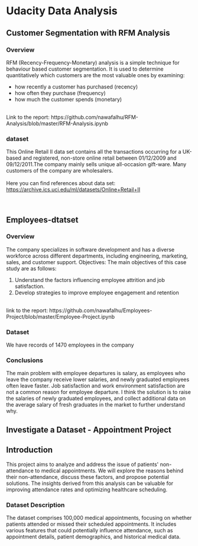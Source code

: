 # Udacity Data Analysis

## Customer Segmentation with RFM Analysis

### Overview
 RFM (Recency-Frequency-Monetary) analysis is a simple technique for behaviour based customer segmentation. It is used to determine quantitatively which customers are the most valuable ones by examining:

- how recently a customer has purchased (recency)
- how often they purchase (frequency)
- how much the customer spends (monetary) <br>
<br>
Link to the report: https://github.com/nawafalhu/RFM-Analysis/blob/master/RFM-Analysis.ipynb

### dataset 
This Online Retail II data set contains all the transactions occurring for a UK-based and registered, non-store online retail between 01/12/2009 and 09/12/2011.The company mainly sells unique all-occasion gift-ware. Many customers of the company are wholesalers.<br>
<br>
Here you can find references about data set: https://archive.ics.uci.edu/ml/datasets/Online+Retail+II

<br>

## Employees-dtatset

### Overview
The company specializes in software development and has a diverse workforce across different departments, including engineering, marketing, sales, and customer support.
Objectives:
The main objectives of this case study are as follows:
  1. Understand the factors influencing employee attrition and job satisfaction.
  2. Develop strategies to improve employee engagement and retention
<br>
link to the report: https://github.com/nawafalhu/Employees-Project/blob/master/Employee-Project.ipynb

### Dataset
We have records of 1470 employees in the company

### Conclusions
The main problem with employee departures is salary, as employees who leave the company receive lower salaries, and newly graduated employees often leave faster. Job satisfaction and work environment satisfaction are not a common reason for employee departure.
I think the solution is to raise the salaries of newly graduated employees, and collect additional data on the average salary of fresh graduates in the market to further understand why.


## Investigate a Dataset - Appointment Project

## Introduction

This project aims to analyze and address the issue of patients' non-attendance to medical appointments. We will explore the reasons behind their non-attendance, discuss these factors, and propose potential solutions. The insights derived from this analysis can be valuable for improving attendance rates and optimizing healthcare scheduling.


### Dataset Description

The dataset comprises 100,000 medical appointments, focusing on whether patients attended or missed their scheduled appointments. It includes various features that could potentially influence attendance, such as appointment details, patient demographics, and historical medical data.